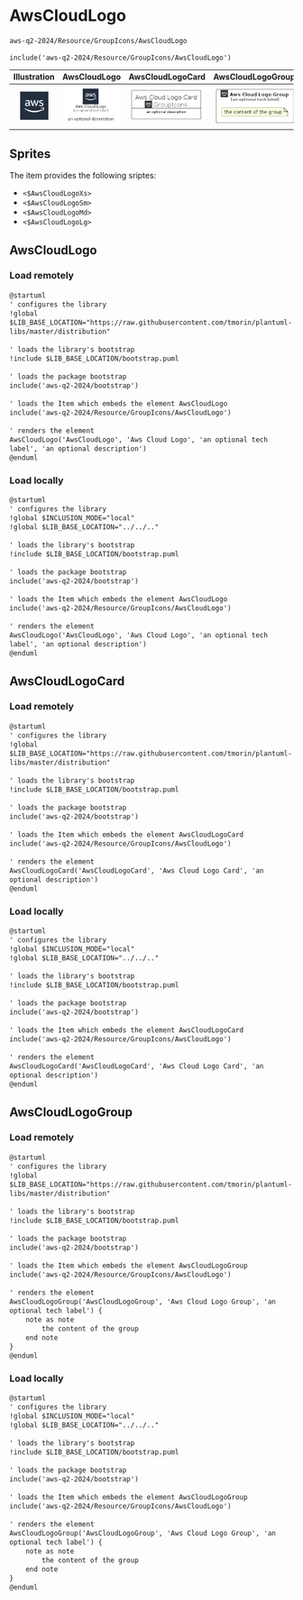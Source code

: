 # AwsCloudLogo


```text
aws-q2-2024/Resource/GroupIcons/AwsCloudLogo
```

```text
include('aws-q2-2024/Resource/GroupIcons/AwsCloudLogo')
```



| Illustration | AwsCloudLogo | AwsCloudLogoCard | AwsCloudLogoGroup |
| :---: | :---: | :---: | :---: |
| ![illustration for Illustration](../../../aws-q2-2024/Resource/GroupIcons/AwsCloudLogo.png) | ![illustration for AwsCloudLogo](../../../aws-q2-2024/Resource/GroupIcons/AwsCloudLogo.Local.png) | ![illustration for AwsCloudLogoCard](../../../aws-q2-2024/Resource/GroupIcons/AwsCloudLogoCard.Local.png) | ![illustration for AwsCloudLogoGroup](../../../aws-q2-2024/Resource/GroupIcons/AwsCloudLogoGroup.Local.png) |



## Sprites
The item provides the following sriptes:

- `<$AwsCloudLogoXs>`
- `<$AwsCloudLogoSm>`
- `<$AwsCloudLogoMd>`
- `<$AwsCloudLogoLg>`





## AwsCloudLogo

### Load remotely
```plantuml
@startuml
' configures the library
!global $LIB_BASE_LOCATION="https://raw.githubusercontent.com/tmorin/plantuml-libs/master/distribution"

' loads the library's bootstrap
!include $LIB_BASE_LOCATION/bootstrap.puml

' loads the package bootstrap
include('aws-q2-2024/bootstrap')

' loads the Item which embeds the element AwsCloudLogo
include('aws-q2-2024/Resource/GroupIcons/AwsCloudLogo')

' renders the element
AwsCloudLogo('AwsCloudLogo', 'Aws Cloud Logo', 'an optional tech label', 'an optional description')
@enduml
```

### Load locally
```plantuml
@startuml
' configures the library
!global $INCLUSION_MODE="local"
!global $LIB_BASE_LOCATION="../../.."

' loads the library's bootstrap
!include $LIB_BASE_LOCATION/bootstrap.puml

' loads the package bootstrap
include('aws-q2-2024/bootstrap')

' loads the Item which embeds the element AwsCloudLogo
include('aws-q2-2024/Resource/GroupIcons/AwsCloudLogo')

' renders the element
AwsCloudLogo('AwsCloudLogo', 'Aws Cloud Logo', 'an optional tech label', 'an optional description')
@enduml
```

## AwsCloudLogoCard

### Load remotely
```plantuml
@startuml
' configures the library
!global $LIB_BASE_LOCATION="https://raw.githubusercontent.com/tmorin/plantuml-libs/master/distribution"

' loads the library's bootstrap
!include $LIB_BASE_LOCATION/bootstrap.puml

' loads the package bootstrap
include('aws-q2-2024/bootstrap')

' loads the Item which embeds the element AwsCloudLogoCard
include('aws-q2-2024/Resource/GroupIcons/AwsCloudLogo')

' renders the element
AwsCloudLogoCard('AwsCloudLogoCard', 'Aws Cloud Logo Card', 'an optional description')
@enduml
```

### Load locally
```plantuml
@startuml
' configures the library
!global $INCLUSION_MODE="local"
!global $LIB_BASE_LOCATION="../../.."

' loads the library's bootstrap
!include $LIB_BASE_LOCATION/bootstrap.puml

' loads the package bootstrap
include('aws-q2-2024/bootstrap')

' loads the Item which embeds the element AwsCloudLogoCard
include('aws-q2-2024/Resource/GroupIcons/AwsCloudLogo')

' renders the element
AwsCloudLogoCard('AwsCloudLogoCard', 'Aws Cloud Logo Card', 'an optional description')
@enduml
```

## AwsCloudLogoGroup

### Load remotely
```plantuml
@startuml
' configures the library
!global $LIB_BASE_LOCATION="https://raw.githubusercontent.com/tmorin/plantuml-libs/master/distribution"

' loads the library's bootstrap
!include $LIB_BASE_LOCATION/bootstrap.puml

' loads the package bootstrap
include('aws-q2-2024/bootstrap')

' loads the Item which embeds the element AwsCloudLogoGroup
include('aws-q2-2024/Resource/GroupIcons/AwsCloudLogo')

' renders the element
AwsCloudLogoGroup('AwsCloudLogoGroup', 'Aws Cloud Logo Group', 'an optional tech label') {
    note as note
        the content of the group
    end note
}
@enduml
```

### Load locally
```plantuml
@startuml
' configures the library
!global $INCLUSION_MODE="local"
!global $LIB_BASE_LOCATION="../../.."

' loads the library's bootstrap
!include $LIB_BASE_LOCATION/bootstrap.puml

' loads the package bootstrap
include('aws-q2-2024/bootstrap')

' loads the Item which embeds the element AwsCloudLogoGroup
include('aws-q2-2024/Resource/GroupIcons/AwsCloudLogo')

' renders the element
AwsCloudLogoGroup('AwsCloudLogoGroup', 'Aws Cloud Logo Group', 'an optional tech label') {
    note as note
        the content of the group
    end note
}
@enduml
```

